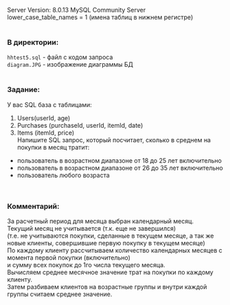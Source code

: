Server Version: 8.0.13 MySQL Community Server<br>
lower_case_table_names = 1 (имена таблиц в нижнем регистре)<br>
<br>
### В директории:<br>
`hhtest5.sql` - файл с кодом запроса<br>
`diagram.JPG` - изображение диаграммы БД<br>
<br>
### Задание:<br>
У вас SQL база с таблицами:<br>
1) Users(userId, age)<br>
2) Purchases (purchaseId, userId, itemId, date)<br>
3) Items (itemId, price)<br>
Напишите SQL запрос, который посчитает, сколько в среднем на покупки в месяц тратит:<br>
- пользователь в возрастном диапазоне от 18 до 25 лет включительно<br>
- пользователь в возрастном диапазоне от 26 до 35 лет включительно<br>
- пользователь любого возраста<br>
<br>

### Комментарий:<br>
За расчетный период для месяца выбран календарный месяц.<br>
Текущий месяц не учитывается (т.к. еще не завершился)<br>
(т.е. не учитываются покупки, сделанные в текущем месяце, а так же новые клиенты, совершившие первую покупку в текущем месяце)<br>
По каждому клиенту рассчитываем количество календарных месяцев с момента первой покупки (включительно)<br>
и сумму всех покупок до 1го числа текущего месяца.<br>
Вычисляем среднее месячное значение трат на покупки по каждому клиенту.<br>
Затем разбиваем клиентов на возрастные группы и внутри каждой группы считаем среднее значение.<br>
